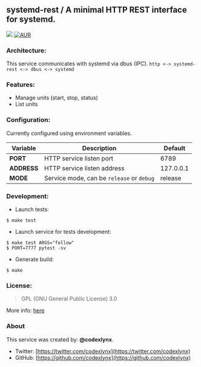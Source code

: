 ## systemd-rest / A minimal HTTP REST interface for systemd.
[![](https://github.com/codexlynx/systemd-rest/workflows/CI/badge.svg)](https://github.com/codexlynx/systemd-rest/actions) [![AUR](https://img.shields.io/aur/license/yaourt.svg)](LICENSE)

### Architecture:
This service communicates with systemd via dbus (IPC). ```http <-> systemd-rest <-> dbus <-> systemd```

### Features:
* Manage units (start, stop, status)
* List units

### Configuration:
Currently configured using environment variables.

| Variable | Description | Default |
| -- | -- | -- |
| __PORT__ | HTTP service listen port | 6789 |
| __ADDRESS__ | HTTP service listen address | 127.0.0.1 |
| __MODE__ | Service mode, can be `release` or `debug` | release |

### Development:

* Launch tests:
```
$ make test
```

* Launch service for tests development:
```
$ make test ARGS="follow"
$ PORT=7777 pytest -sv
```

* Generate build:
```
$ make
```

### License:
> GPL (GNU General Public License) 3.0

More info: [here](LICENSE)

### About
This service was created by: __@codexlynx__.

* Twitter: [https://twitter.com/codexlynx](https://twitter.com/codexlynx)
* GitHub: [https://github.com/codexlynx](https://github.com/codexlynx)
